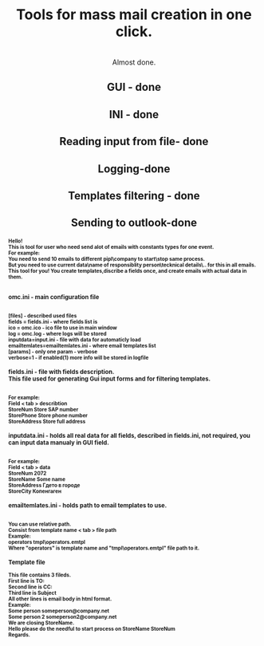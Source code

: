 
<html><center><h1>Tools for mass mail creation in one click.</h1>
<br>
<h>Almost done. </h>
<br>
<h2>GUI - done</h2> 
<h2>INI - done</h2>
<h2>Reading input from file- done</h2>
<h2>Logging-done</h2>
<h2>Templates filtering - done</h2>
<h2>Sending to outlook-done</h2>
</center>
<b style="font-size: 10; vertical-align: auto;">
Hello!<br>
This is tool for user who need send alot of emails with constants types for one event.
<br>
For example:
<br>
You need to send 10 emails to different pipl\company to start\stop same process.
<br>
But you need to use current data\name of responsiblity person\tecknical details\.. for this in all emails.
<br>
This tool for you!
You create templates,discribe a fields once, and create emails with actual data in them.

<br>
<br>
<h3>omc.ini - main configuration file</h3><br>
[files] - described used files <br>
fields = fields.ini - where fields list is<br>
ico = omc.ico - ico file to use in main window<br>
log = omc.log - where logs will be stored<br>
inputdata=input.ini - file with data for automaticly load<br>
emailtemlates=emailtemlates.ini - where email templates list<br>
[params] - only one param - verbose<br>
verbose=1 - if enabled(1) more info will be stored in logfile<br>

<h3>fields.ini - file with fields description.<br>
This file used for generating Gui input forms and for filtering templates.</h3><br>
For example:<br>
Field < tab > describtion<br>
StoreNum	Store SAP number<br>
StorePhone	Store phone number<br>
StoreAddress	Store full address<br>

<h3>inputdata.ini - holds all real data for all fields, described in fields.ini, not required, you can input data manualy in GUI field.</h3><br>
For example:<br>
Field < tab > data<br>
StoreNum	2072<br>
StoreName	Some name<br>
StoreAddress	Гдето в городе<br>
StoreCity	Копенгаген<br>

<h3>emailtemlates.ini - holds path to email templates to use.</h3>
<br>
You can use relative path.<br>
Consist from template name < tab > file path<br>
Example:<br>
operators	tmpl\operators.emtpl<br>
Where "operators" is template name and "tmpl\operators.emtpl" file path to it.<br>

<h3>Template file</h3>
This file contains 3 fileds.<br>
First line is TO:<br>
Second line is CC: <br>
Third line is Subject<br>
All other lines is email body in html format.<br>
Example:<br>
Some person someperson@company.net<br>
Some person 2 someperson2@company.net<br>
We are closing StoreName.<br>
Hello please do the needful to start process on StoreName StoreNum<br>
Regards.
</b>

</html>
